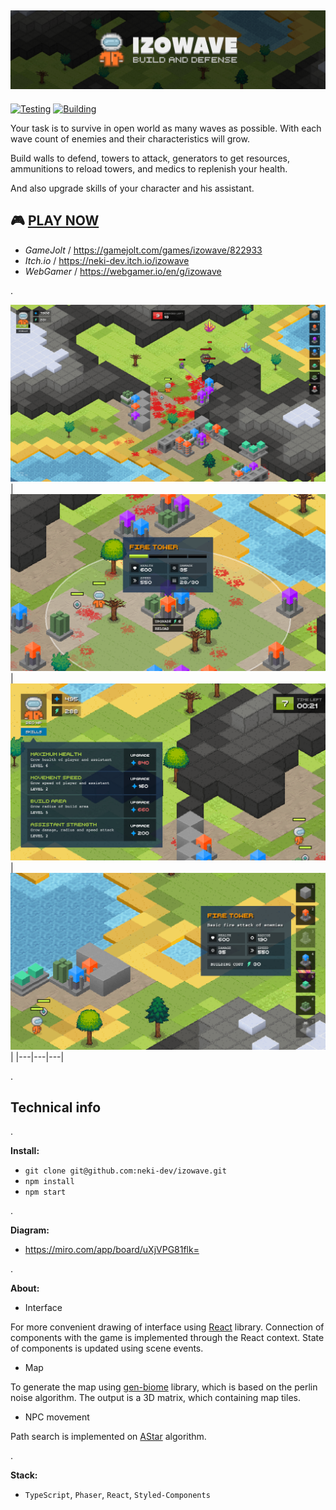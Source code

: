 ## ![IZOWAVE](./docs/logotype-large.png)
[![Testing](https://github.com/neki-dev/izowave/actions/workflows/test.yml/badge.svg)](https://github.com/neki-dev/izowave/actions/workflows/test.yml)
[![Building](https://github.com/neki-dev/izowave/actions/workflows/build.yml/badge.svg)](https://github.com/neki-dev/izowave/actions/workflows/build.yml)

Your task is to survive in open world as many waves as possible. With each wave count of enemies and their characteristics will grow.

Build walls to defend, towers to attack, generators to get resources, ammunitions to reload towers, and medics to replenish your health.

And also upgrade skills of your character and his assistant.

## 🎮 [PLAY NOW](https://izowave.neki.guru/)
  * *GameJolt* / https://gamejolt.com/games/izowave/822933
  * *Itch.io* / https://neki-dev.itch.io/izowave
  * *WebGamer* / https://webgamer.io/en/g/izowave

.

![Preview 1](./docs/preview/full.png)
| ![Preview 2](./docs/preview/snap01.png) | ![Preview 3](./docs/preview/snap02.png) | ![Preview 4](./docs/preview/snap03.png) |
|---|---|---|

.

## __Technical info__

.

__Install:__

* `git clone git@github.com:neki-dev/izowave.git`
* `npm install`
* `npm start`

.

__Diagram:__ 

* https://miro.com/app/board/uXjVPG81flk=

.

__About:__ 

- Interface

For more convenient drawing of interface using [React](https://react.dev/) library. Сonnection of components with the game is implemented through the React context. State of components is updated using scene events.

- Map

To generate the map using [gen-biome](https://github.com/neki-dev/gen-biome) library, which is based on the perlin noise algorithm.
The output is a 3D matrix, which containing map tiles.

- NPC movement

Path search is implemented on [AStar](https://en.wikipedia.org/wiki/A*_search_algorithm) algorithm.

.

__Stack:__ 

* `TypeScript`, `Phaser`, `React`, `Styled-Components`
